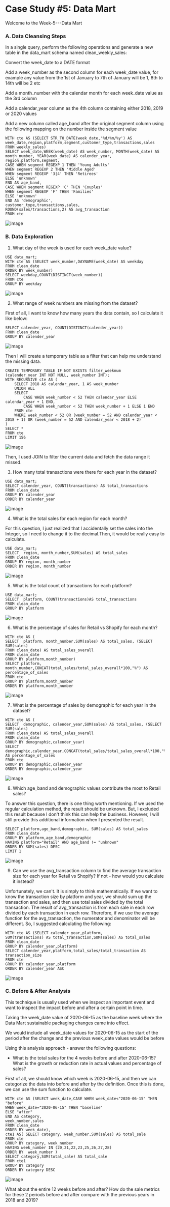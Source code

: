 #  Case Study #5: Data Mart

Welcome to the Week-5---Data Mart

### A. Data Cleansing Steps
In a single query, perform the following operations and generate a new table in the data_mart schema named clean_weekly_sales:

Convert the week_date to a DATE format

Add a week_number as the second column for each week_date value, for example any value from the 1st of January to 7th of January will be 1, 8th to 14th will be 2 etc

Add a month_number with the calendar month for each week_date value as the 3rd column

Add a calendar_year column as the 4th column containing either 2018, 2019 or 2020 values

Add a new column called age_band after the original segment column using the following mapping on the number inside the segment value
```Mysql
WITH cte AS (SELECT STR_TO_DATE(week_date,'%d/%m/%y') AS week_date,region,platform,segment,customer_type,transactions,sales
FROM weekly_sales)
SELECT week_date,WEEK(week_date) AS week_number, MONTH(week_date) AS month_number, YEAR(week_date) AS calender_year,
region,platform,segment,
CASE WHEN segment REGEXP 1 THEN 'Young Adults'
WHEN segment REGEXP 2 THEN 'Middle Aged'
WHEN segment REGEXP '3|4' THEN 'Retirees'
ELSE 'unknown'
END AS age_band,
CASE WHEN segment REGEXP 'C' THEN 'Couples'
WHEN segment REGEXP 'F' THEN 'Families'
ELSE 'unknown'
END AS 'demographic',
customer_type,transactions,sales,
ROUND(sales/transactions,2) AS avg_transaction 
FROM cte
```

![image](https://github.com/ying2829/8-Weeks-SQL-Challenge/assets/162821565/3ef1f26c-3831-4660-8ca3-c2c669f40f30)


### B. Data Exploration

1. What day of the week is used for each week_date value?

```Mysql
USE data_mart;
WITH cte AS (SELECT week_number,DAYNAME(week_date) AS weekday
FROM clean_date
ORDER BY week_number)
SELECT weekday,COUNT(DISTINCT(week_number))
FROM cte
GROUP BY weekday
```
![image](https://github.com/ying2829/8-Weeks-SQL-Challenge/assets/162821565/8a836eab-de99-4b6c-ba3d-ab725c274fc0)


2. What range of week numbers are missing from the dataset?

First of all, I want to know how many years the data contain, so I calculate it like below:
```Mysql
SELECT calender_year, COUNT(DISTINCT(calender_year))
FROM clean_date
GROUP BY calender_year
```
![image](https://github.com/ying2829/8-Weeks-SQL-Challenge/assets/162821565/07bf1f24-1c02-482d-ac5d-658de9533d26)

Then I will create a temporary table as a filter that can help me understand the missing data.

```Mysql
CREATE TEMPORARY TABLE IF NOT EXISTS filter_weeknum
(calender_year INT NOT NULL, week_number INT);
WITH RECURSIVE cte AS (
    SELECT 2018 AS calendar_year, 1 AS week_number
    UNION ALL
    SELECT 
        CASE WHEN week_number < 52 THEN calendar_year ELSE calendar_year + 1 END,
        CASE WHEN week_number < 52 THEN week_number + 1 ELSE 1 END
    FROM cte
    WHERE week_number < 52 OR (week_number = 52 AND calendar_year < 2018 + 1) OR (week_number = 52 AND calendar_year < 2018 + 2)
)
SELECT *
FROM cte
LIMIT 156
```
![image](https://github.com/ying2829/8-Weeks-SQL-Challenge/assets/162821565/9ff0318f-5f84-4158-8a1f-762d3fcba004)

Then, I used JOIN to filter the current data and fetch the data range it missed.


3. How many total transactions were there for each year in the dataset?

```MySQL
USE data_mart;
SELECT calender_year, COUNT(transactions) AS total_transactions
FROM clean_date
GROUP BY calender_year
ORDER BY calender_year
```

![image](https://github.com/user-attachments/assets/31beeb46-713d-4cab-b4f2-672165982eb0)

4. What is the total sales for each region for each month?

For this question, I just realized that I accidentally set the sales into the Integer, so I need to change it to the decimal.Then, it would be really easy to calculate.

```MySQL
USE data_mart;
SELECT  region, month_number,SUM(sales) AS total_sales
FROM clean_date
GROUP BY region, month_number
ORDER BY region, month_number
```
![image](https://github.com/user-attachments/assets/8618392b-2ccf-40f2-b191-174fbcce0f5c)


5. What is the total count of transactions for each platform?

```MySQL
USE data_mart;
SELECT  platform, COUNT(transactions)AS total_transactions
FROM clean_date
GROUP BY platform
```
![image](https://github.com/user-attachments/assets/03849090-9a08-48bd-993c-1adb54c191ea)

6. What is the percentage of sales for Retail vs Shopify for each month?

```MySQL
WITH cte AS (
SELECT  platform, month_number,SUM(sales) AS total_sales, (SELECT SUM(sales)
FROM clean_date) AS total_sales_overall
FROM clean_date 
GROUP BY platform,month_number)
SELECT platform, month_number,CONCAT(total_sales/total_sales_overall*100,"%") AS percentage_of_sales
FROM cte
GROUP BY platform,month_number
ORDER BY platform,month_number
```
![image](https://github.com/user-attachments/assets/cd0018a8-dd1d-4618-bba8-39017fb43e8f)

7. What is the percentage of sales by demographic for each year in the dataset?

```MySQL
WITH cte AS (
SELECT  demographic, calender_year,SUM(sales) AS total_sales, (SELECT SUM(sales)
FROM clean_date) AS total_sales_overall
FROM clean_date 
GROUP BY demographic,calender_year)
SELECT demographic,calender_year,CONCAT(total_sales/total_sales_overall*100,"%") AS percentage_of_sales
FROM cte
GROUP BY demographic,calender_year
ORDER BY demographic,calender_year
```
![image](https://github.com/user-attachments/assets/066359b2-4576-4818-b4bb-40300cabcaa6)

8. Which age_band and demographic values contribute the most to Retail sales?

To answer this question, there is one thing worth mentioning. If we used the regular calculation method, the result should be unknown. But, I excluded this result because I don't think this can help the business. However, I will still provide this additional information when I presented the result.
```MySQL
SELECT platform,age_band,demographic, SUM(sales) AS total_sales
FROM clean_date
GROUP BY platform,age_band,demographic
HAVING platform="Retail" AND age_band != "unknown"
ORDER BY SUM(sales) DESC
LIMIT 1
```
![image](https://github.com/user-attachments/assets/265dde43-981b-49f9-b7b0-110cf8e684a5)

9. Can we use the avg_transaction column to find the average transaction size for each year for Retail vs Shopify? If not - how would you calculate it instead?

Unfortunately, we can't. It is simply to think mathematically. If we want to know the transaction size by platform and year, we should sum up the transaction and sales, and then use total sales divided by the total transaction. The result of avg_transaction is from each sale in each row divided by each transaction in each row. Therefore, if we use the average function for the avg_transaction, the numerator and denominator will be different. So, I suggested calculating the following:

```MySQL
WITH cte AS (SELECT calender_year,platform,
SUM(transactions) AS total_transaction,SUM(sales) AS total_sales
FROM clean_date
GROUP BY calender_year,platform)
SELECT calender_year,platform,total_sales/total_transaction AS transaction_size
FROM cte
GROUP BY calender_year,platform
ORDER BY calender_year ASC
```
![image](https://github.com/user-attachments/assets/c17ac59c-8777-4af0-afde-b4491955456c)

### C. Before & After Analysis

This technique is usually used when we inspect an important event and want to inspect the impact before and after a certain point in time.

Taking the week_date value of 2020-06-15 as the baseline week where the Data Mart sustainable packaging changes came into effect.

We would include all week_date values for 2020-06-15 as the start of the period after the change and the previous week_date values would be before

Using this analysis approach - answer the following questions:

* What is the total sales for the 4 weeks before and after 2020-06-15? What is the growth or reduction rate in actual values and percentage of sales?

First of all, we should know which week is 2020-06-15, and then we can categorize the data into before and after by the definition. Once this is done, we can use the sum function to calculate.
```MySQL
WITH cte AS (SELECT week_date,CASE WHEN week_date<"2020-06-15" THEN "before"
WHEN week_date="2020-06-15" THEN "baseline"
ELSE "after" 
END AS category,
week_number,sales
FROM clean_date
ORDER BY week_date),
cte1 AS( SELECT category, week_number,SUM(sales) AS total_sale
FROM cte
GROUP BY category, week_number
HAVING week_number IN (20,21,22,23,25,26,27,28)
ORDER BY  week_number )
SELECT category,SUM(total_sale) AS total_sale
FROM cte1
GROUP BY category
ORDER BY category DESC
```
![image](https://github.com/user-attachments/assets/37d60d7a-4d5d-4380-b9e8-1bb29c4b9926)

What about the entire 12 weeks before and after?
How do the sale metrics for these 2 periods before and after compare with the previous years in 2018 and 2019?
